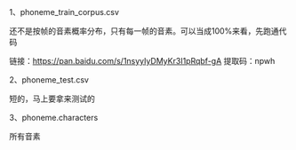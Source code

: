 1、phoneme_train_corpus.csv

还不是按帧的音素概率分布，只有每一帧的音素。可以当成100%来看，先跑通代码

链接：https://pan.baidu.com/s/1nsyyIyDMyKr3I1pRqbf-gA 
提取码：npwh

2、phoneme_test.csv

短的，马上要拿来测试的

3、phoneme.characters

所有音素
